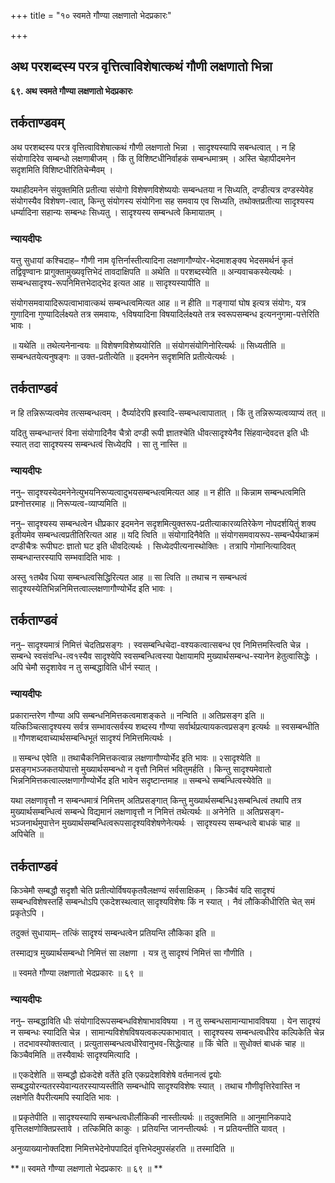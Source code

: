 +++
title = "१० स्वमते गौण्या लक्षणातो भेदप्रकारः"

+++


## अथ परशब्दस्य परत्र वृत्तित्वाविशेषात्कथं गौणी लक्षणातो भिन्ना

**६९. अथ स्वमते गौण्या लक्षणातो भेदप्रकारः**

## **तर्कताण्डवम्**

अथ परशब्दस्य परत्र वृत्तित्वाविशेषात्कथं गौणी लक्षणातो भिन्ना । सादृश्यस्यापि सबन्धत्वात् । न हि संयोगादिरेव सम्बन्धो लक्षणाबीजम् । किं तु विशिष्टधीनिर्वाहकं सम्बन्धमात्रम् । अस्ति चेहापीदमनेन सदृशमिति विशिष्टधीरितिचेन्मैवम् ।

यथाहीदमनेन संयुक्तमिति प्रतीत्या संयोगो विशेषणविशेष्ययोः सम्बन्धतया न सिध्यति, दण्डीत्यत्र दण्डस्येवेह संयोगस्यैव विशेषण-त्वात्, किन्तु संयोगस्य संयोगिना सह समवाय एव सिध्यति, तथोक्तप्रतीत्या सादृश्यस्य धर्म्यादिना सहान्यः सम्बन्धः सिध्यतु । सादृश्यस्य सम्बन्धत्वे किमायातम् ।

### **न्यायदीपः**

यत्तु सुधायां कश्चिदाह– गौणी नाम वृत्तिर्नास्तीत्यादिना लक्षणागौण्योर-भेदमाशङ्क्य भेदसमर्थनं कृतं तद्विवृण्वानः प्रागुक्तामुख्यवृत्तिभेदं तावदाक्षिपति ॥ अथेति ॥ परशब्दस्येति ॥ अन्यवाचकस्येत्यर्थः । सम्बन्धसादृश्य-रूपनिमित्तभेदाद्भेद इत्यत आह ॥ सादृश्यस्यापीति ॥

संयोगसमवायादिरूपत्वाभावात्कथं सम्बन्धत्वमित्यत आह ॥ न हीति ॥ गङ्गायां घोष इत्यत्र संयोगः, यत्र गुणादिना गुण्यादिर्लक्ष्यते तत्र समवायः, १विषयादिना विषयादिर्लक्ष्यते तत्र स्वरूपसम्बन्ध इत्यननुगमा-पत्तेरिति भावः ।

॥ यथेति ॥ तथेत्यनेनान्वयः ॥ विशेषणविशेष्ययोरिति ॥ संयोगसंयोगिनोरित्यर्थः ॥ सिध्यतीति ॥ सम्बन्धतयेत्यनुषङ्गः ॥ उक्त-प्रतीत्येति ॥ इदमनेन सदृशमिति प्रतीत्येत्यर्थः ।

## **तर्कताण्डवं**

न हि तन्निरूप्यत्वमेव तत्सम्बन्धत्वम् । दैर्घ्यादेरपि ह्रस्वादि-सम्बन्धत्वापातात् । किं तु तन्निरूप्यत्वव्याप्यं तत् ॥

यदितु सम्बन्धान्तरं विना संयोगादिनैव चैत्रो दण्डी रूपी ज्ञातश्चेति धीवत्सादृश्येनैव सिंहवान्देवदत्त इति धीः स्यात् तदा सादृश्यस्य सम्बन्धत्वं सिध्येदपि । सा तु नास्ति ॥

### **न्यायदीपः**

ननु– सादृश्यस्येदमनेनेत्युभयनिरूप्यत्वादुभयसम्बन्धत्वमित्यत आह ॥ न हीति ॥ किन्नाम सम्बन्धत्वमिति प्रश्नोत्तरमाह ॥ निरूप्यत्व-व्याप्यमिति ॥

ननु– सादृश्यस्य सम्बन्धत्वेन धीप्रकार इदमनेन सदृशमित्युक्तरूप-प्रतीत्याकारव्यतिरेकेण नोपदर्शयितुं शक्य इतीयमेव सम्बन्धत्वप्रतीतिरित्यत आह ॥ यदि त्विति ॥ संयोगादिनैवेति ॥ संयोगसमवायरूप-सम्बन्धैर्यथाक्रमं दण्डीचैत्रः रूपीघटः ज्ञातो घट इति धीवदित्यर्थः । सिध्येदपीत्यनास्थोक्तिः । तत्रापि गोमानित्यादिवत् सम्बन्धान्तरस्यापि सम्भवादिति भावः ।

अस्तु १तथैव धिया सम्बन्धत्वसिद्धिरित्यत आह ॥ सा त्विति ॥ तथाच न सम्बन्धत्वं सादृश्यस्येतिभिन्ननिमित्तत्वाल्लक्षणागौण्योर्भेद इति भावः ।

## **तर्कताण्डवं**

ननु– सादृश्यमात्रं निमित्तं चेदतिप्रसङ्गः । स्वसम्बन्धिचेदा-वश्यकत्वात्सबन्ध एव निमित्तमस्त्विति चेन्न । सम्बन्धे स्वसंवन्धि-त्व१स्यैव सादृश्येपि स्वसम्बन्धित्वस्या पेक्षायामपि मुख्यार्थसम्बन्ध-स्यानेन हेतुत्वासिद्धेः । अपि चेमौ सदृशावेव न तु सम्बद्धाविति धीर्न स्यात् ।

### **न्यायदीपः**

प्रकारान्तरेण गौण्या अपि सम्बन्धनिमित्तकत्वमाशङ्कते ॥ नन्विति ॥ अतिप्रसङ्ग इति ॥ यत्किञ्चित्सादृश्यस्य सर्वत्र सम्भावत्सर्वस्य शब्दस्य गौण्या सर्वार्थप्रत्यायकत्वप्रसङ्ग इत्यर्थः ॥ स्वसम्बन्धीति ॥ गौणशब्दवाच्यार्थसम्बन्धिभूतं सादृश्यं निमित्तमित्यर्थः ।

॥ सम्बन्ध एवेति ॥ तथाचैकनिमित्तकत्वान्न लक्षणागौण्योर्भेद इति भावः ॥ २सादृश्येति ॥ प्रसङ्गभञ्जकतयोपात्तो मुख्यार्थसम्बन्धो न वृत्तौ निमित्तं भवितुमर्हति । किन्तु सादृश्यमेवातो भिन्ननिमित्तकत्वाल्लक्षणागौण्योर्भेद इति भावेन सदृष्टान्तमाह ॥ सम्बन्धे सम्बन्धित्वस्येवेति ॥

यथा लक्षणावृत्तौ न सम्बन्धमात्रं निमित्तम् अतिप्रसङ्गात् किन्तु मुख्यार्थसम्बन्धि३सम्बन्धित्वं तथापि तत्र मुख्यार्थसम्बन्धित्वं सम्बन्धे विद्यमानं लक्षणावृत्तौ न निमित्तं तथेत्यर्थः ॥ अनेनेति ॥ अतिप्रसङ्ग-भञ्जनार्थमुपात्तेन मुख्यार्थसम्बन्धित्वरूपसादृश्यविशेषणेनेत्यर्थः । सादृश्यस्य सम्बन्धत्वे बाधकं चाह ॥ अपिचेति ॥

## **तर्कताण्डवं**

किञ्चेमौ सम्बद्धौ सदृशौ चेति प्रतीत्योर्विषयकृतवैलक्षण्यं सर्वसाक्षिकम् । किञ्चैवं यदि सादृश्यं सम्बन्धविशेषस्तर्हि सम्बन्धोऽपि एकदेशस्थत्वात् सादृश्यविशेषः किं न स्यात् । नैवं लौकिकीधीरिति चेत् समं प्रकृतेऽपि ।

तदुक्तं सुधायाम्– तत्किं सादृश्यं सम्बन्धत्वेन प्रतियन्ति लौकिका इति ॥

तस्माद्यत्र मुख्यार्थसम्बन्धो निमित्तं सा लक्षणा । यत्र तु सादृश्यं निमित्तं सा गौणीति ।

॥ स्वमते गौण्या लक्षणातो भेदप्रकारः ॥ ६९ ॥

### **न्यायदीपः**

ननु– सम्बद्धाविति धीः संयोगादिरूपसम्बन्धविशेषाभावविषया । न तु सम्बन्धसामान्याभावविषया । येन सादृश्यं न सम्बन्धः स्यादिति चेन्न । सामान्यविशेषविषयत्वकल्पकाभावात् । सादृश्यस्य सम्बन्धत्वधीरेव कल्पिकेति चेन्न । तदभावस्योक्तत्वात् । प्रत्युतासम्बन्धत्वधीरेवानुभव-सिद्धेत्याह ॥ किं चेति ॥ सुधोक्तं बाधकं चाह ॥ किञ्चैवमिति ॥ तस्यैवार्थः सादृश्यमित्यादि ।

॥ एकदेशेति ॥ सम्बद्धौ ह्येकदेशे वर्तेते इति एकप्रदेशविशेषे वर्तमानत्वं द्वयोः सम्बद्धयोरन्यतरस्येवान्यतरस्याप्यस्तीति सम्बन्धोपि सादृश्यविशेषः स्यात् । तथाच गौणीवृत्तिरेवास्ति न लक्षणेति वैपरीत्यमपि स्यादिति भावः ।

॥ प्रकृतेपीति ॥ सादृश्यस्यापि सम्बन्धत्वधीर्लौकिकी नास्तीत्यर्थः ॥ तदुक्तमिति ॥ आनुमानिकपादे वृत्तिलक्षणोक्तिप्रस्तावे । तत्किमिति काकुः । प्रतियन्ति जानन्तीत्यर्थः । न प्रतियन्तीति यावत् ।

अनुव्याख्यानोक्तदिशा निमित्तभेदेनोपपादितं वृत्तिभेदमुपसंहरति ॥ तस्मादिति ॥

**॥ स्वमते गौण्या लक्षणातो भेदप्रकारः ॥ ६९ ॥ **


